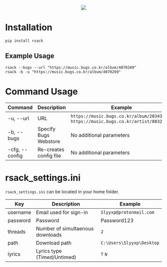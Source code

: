 
<p align="center">
  <img src="https://ptpimg.me/5502wc.gif">
</p>

# Installation
```
pip install rsack
```

## Example Usage
```
rsack --bugs --url "https://music.bugs.co.kr/album/4070269"
rsack -b -u "https://music.bugs.co.kr/album/4070269"
```

# Command Usage
Command  | Description  | Example
------------- | ------------- | -------------
-u, --url | URL  | `https://music.bugs.co.kr/album/20343816`, `https://music.bugs.co.kr/artist/80327433`
-b, --bugs | Specify Bugs Webstore | No additional parameters
-cfg, --config | Re-creates config file | No additional parameters

# rsack_settings.ini
`rsack_settings.ini` can be located in your home folder.

Key  | Description  | Example
------------- | ------------- | -------------
username | Email used for sign-in  | `Slyyxp@protonmail.com`
password | Password | Password123
threads | Number of simultaenous downloads | `2`
path | Download path | `C:\Users\Slyyxp\Desktop`
lyrics | Lyrics type (Timed/Untimed) | `T` `N`
